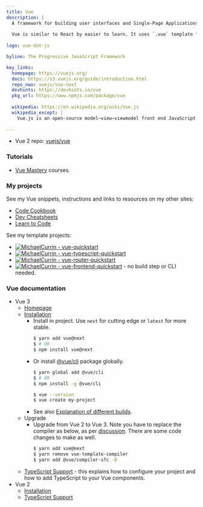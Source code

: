 ```yaml
---
title: Vue
description: |
  A framework for building user interfaces and Single-Page Applications. Add it directly to your frontend, or use it in a Node or Deno app.
  
  Vue is similar to React by easier to learn. It uses `.vue` template files so you don't need to use JSX. There's no class vs functional components issue like in React. And it is maintained by a core developer and the community, rather than by a company (like React and Facebook).
  
logo: vue-dot-js

byline: The Progressive JavaScript Framework

key_links:
  homepage: https://vuejs.org/
  docs: https://v3.vuejs.org/guide/introduction.html
  repo_nwo: vuejs/vue-next
  devhints: https://devhints.io/vue
  pkg_url: https://www.npmjs.com/package/vue
  
  wikipedia: https://en.wikipedia.org/wiki/Vue.js
  wikipedia_except: |
    Vue.js is an open-source model–view–viewmodel front end JavaScript framework for building user interfaces and single-page applications. It was created by Evan You, and is maintained by him and the rest of the active core team members
    
---
```


- Vue 2 repo: [vuejs/vue](https://github.com/vuejs/vue)

### Tutorials

- [Vue Mastery](https://www.vuemastery.com/courses) courses.

### My projects

See my Vue snippets, instructions and links to resources on my other sites:

- [Code Cookbook](https://michaelcurrin.github.io/code-cookbook/recipes/javascript/packages/vue/)
- [Dev Cheatsheets](https://michaelcurrin.github.io/dev-cheatsheets/cheatsheets/javascript/packages/vue/)
- [Learn to Code](https://github.com/MichaelCurrin/learn-to-code/blob/master/en/topics/scripting_languages/JavaScript/libraries/vue.md)

See my template projects:

- [![MichaelCurrin - vue-quickstart](https://img.shields.io/static/v1?label=MichaelCurrin&message=vue-quickstart&color=blue&logo=github)](https://github.com/MichaelCurrin/vue-quickstart)
- [![MichaelCurrin - vue-typescript-quickstart](https://img.shields.io/static/v1?label=MichaelCurrin&message=vue-typescript-quickstart&color=blue&logo=github)](https://github.com/MichaelCurrin/vue-typescript-quickstart)
- [![MichaelCurrin - vue-router-quickstart](https://img.shields.io/static/v1?label=MichaelCurrin&message=vue-router-quickstart&color=blue&logo=github)](https://github.com/MichaelCurrin/vue-router-quickstart)
- [![MichaelCurrin - vue-frontend-quickstart](https://img.shields.io/static/v1?label=MichaelCurrin&message=vue-frontend-quickstart&color=blue&logo=github)](https://github.com/MichaelCurrin/vue-frontend-quickstart) - no build step or CLI needed.

### Vue documentation

- Vue 3
    - [Homepage](https://v3.vuejs.org/)
    - [Installation](https://v3.vuejs.org/guide/installation.html)
        - Install in project. Use `next` for cutting edge or `latest` for more stable.
            ```sh
            $ yarn add vue@next
            $ # OR
            $ npm install vue@next
            ```
        - Or install [@vue/cli](https://www.npmjs.com/package/@vue/cli) package globally.
            ```sh
            $ yarn global add @vue/cli
            $ # OR
            $ npm install -g @vue/cli

            $ vue --version
            $ vue create my-project
            ```
        - See also [Explanation of different builds](https://v3.vuejs.org/guide/installation.html#explanation-of-different-builds).
    - Upgrade
        - Upgrade from Vue 2 to Vue 3. Note you have to replace the compiler as below, as per [discussion](https://stackoverflow.com/questions/63863222/after-upgrading-to-vue-3-cannot-find-module-vue-compiler-sfc-package-json). There are some code changes to make as well.
            ```sh
            $ yarn add vue@next
            $ yarn remove vue-template-compiler
            $ yarn add @vue/compiler-sfc -D
            ```
    - [TypeScript Support](https://v3.vuejs.org/guide/typescript-support.html) - this explains how to configure your project and how to add TypeScript to your Vue components.
- Vue 2
    - [Installation](https://vuejs.org/v2/guide/installation.html)
    - [TypeScript Support](https://vuejs.org/v2/guide/typescript.html)
